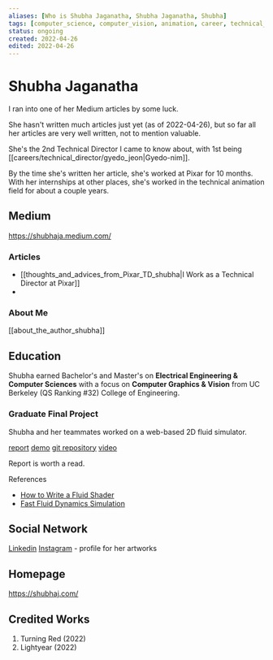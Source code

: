 ```yaml
---
aliases: [Who is Shubha Jaganatha, Shubha Jaganatha, Shubha]
tags: [computer_science, computer_vision, animation, career, technical_director, disney, pixar, WHO-IS]
status: ongoing
created: 2022-04-26
edited: 2022-04-26
---
```


# Shubha Jaganatha
I ran into one of her Medium articles  by some luck.

She hasn't written much articles just yet (as of 2022-04-26), but so far all her articles are very well written, not to mention valuable.

She's the 2nd Technical Director I came to know about, with 1st being [[careers/technical_director/gyedo_jeon|Gyedo-nim]].

By the time she's written her article, she's worked at Pixar for 10 months. With her internships at other places, she's worked in the technical animation field for about a couple years.

## Medium
https://shubhaja.medium.com/

### Articles
- [[thoughts_and_advices_from_Pixar_TD_shubha|I Work as a Technical Director at Pixar]]
- 

### About Me
[[about_the_author_shubha]]

## Education
Shubha earned Bachelor's and Master's on __Electrical Engineering & Computer Sciences__ with a focus on __Computer Graphics & Vision__ from UC Berkeley (QS Ranking \#32) College of Engineering.

### Graduate Final Project
Shubha and her teammates worked on a web-based 2D fluid simulator.

[report](https://shubhaja.github.io/FluidSimulator/)
[demo](https://shariewang.github.io/cs184-smoke/)
[git repository](https://github.com/shubhaja/FluidSimulator)
[video](https://www.youtube.com/watch?v=zUlNX_ZCPts)

Report is worth a read.

References
- [How to Write a Fluid Shader](https://gamedevelopment.tutsplus.com/tutorials/how-to-write-a-smoke-shader--cms-25587)
- [Fast Fluid Dynamics Simulation](https://developer.nvidia.com/gpugems/gpugems/part-vi-beyond-triangles/chapter-38-fast-fluid-dynamics-simulation-gpu)

## Social Network
[Linkedin](https://www.linkedin.com/in/shubhaja/)
[Instagram](https://www.instagram.com/shubhajagannatha/) - profile for her artworks

## Homepage
https://shubhaj.com/

## Credited Works
1. Turning Red (2022)
2. Lightyear (2022)